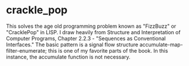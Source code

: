 # crackle_pop

This solves the age old programming problem known as "FizzBuzz" or "CracklePop" in LISP. I draw heavily from Structure and Interpretation of Computer Programs, Chapter 2.2.3 - "Sequences as Conventional Interfaces." The basic pattern is a signal flow structure accumulate-map-filter-enumerate; this is one of my favorite parts of the book. In this instance, the accumulate function is not necessary.  
